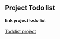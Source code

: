 ## Project Todo list

#### link project todo list
[Todolist project](https://react-todolist-zaki-khairi.netlify.com/)
